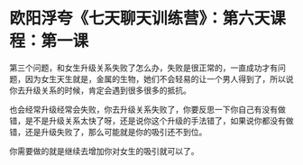 # 欧阳浮夸《七天聊天训练营》：第六天课程：第一课

第三个问题，和女生升级关系失败了怎么办，失败是很正常的，一直成功才有问题，因为女生天生就是，金属的生物，她们不会轻易的让一个男人得到了，所以说你去升级关系的时候，肯定会遇到很多很多的抵抗。

也会经常升级经常会失败，你去升级关系失败了，你要反思一下你自己有没有做错，是不是升级关系太快了呀，还是说你这个升级的手法错了，如果说你都没有做错，还是升级失败了，那么可能就是你的吸引还不到位。

你需要做的就是继续去增加你对女生的吸引就可以了。